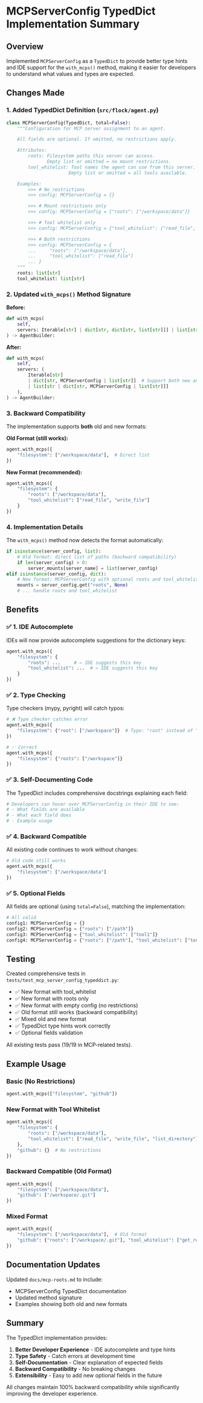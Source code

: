 # MCPServerConfig TypedDict Implementation Summary

## Overview

Implemented `MCPServerConfig` as a `TypedDict` to provide better type hints and IDE support for the `with_mcps()` method, making it easier for developers to understand what values and types are expected.

## Changes Made

### 1. Added TypedDict Definition (`src/flock/agent.py`)

```python
class MCPServerConfig(TypedDict, total=False):
    """Configuration for MCP server assignment to an agent.

    All fields are optional. If omitted, no restrictions apply.

    Attributes:
        roots: Filesystem paths this server can access.
               Empty list or omitted = no mount restrictions.
        tool_whitelist: Tool names the agent can use from this server.
                       Empty list or omitted = all tools available.

    Examples:
        >>> # No restrictions
        >>> config: MCPServerConfig = {}

        >>> # Mount restrictions only
        >>> config: MCPServerConfig = {"roots": ["/workspace/data"]}

        >>> # Tool whitelist only
        >>> config: MCPServerConfig = {"tool_whitelist": ["read_file", "write_file"]}

        >>> # Both restrictions
        >>> config: MCPServerConfig = {
        ...     "roots": ["/workspace/data"],
        ...     "tool_whitelist": ["read_file"]
        ... }
    """
    roots: list[str]
    tool_whitelist: list[str]
```

### 2. Updated `with_mcps()` Method Signature

**Before:**
```python
def with_mcps(
    self,
    servers: Iterable[str] | dict[str, dict[str, list[str]]] | list[str | dict[str, dict[str, list[str]]]],
) -> AgentBuilder:
```

**After:**
```python
def with_mcps(
    self,
    servers: (
        Iterable[str]
        | dict[str, MCPServerConfig | list[str]]  # Support both new and old format
        | list[str | dict[str, MCPServerConfig | list[str]]]
    ),
) -> AgentBuilder:
```

### 3. Backward Compatibility

The implementation supports **both** old and new formats:

**Old Format (still works):**
```python
agent.with_mcps({
    "filesystem": ["/workspace/data"],  # Direct list
})
```

**New Format (recommended):**
```python
agent.with_mcps({
    "filesystem": {
        "roots": ["/workspace/data"],
        "tool_whitelist": ["read_file", "write_file"]
    }
})
```

### 4. Implementation Details

The `with_mcps()` method now detects the format automatically:

```python
if isinstance(server_config, list):
    # Old format: direct list of paths (backward compatibility)
    if len(server_config) > 0:
        server_mounts[server_name] = list(server_config)
elif isinstance(server_config, dict):
    # New format: MCPServerConfig with optional roots and tool_whitelist
    mounts = server_config.get("roots", None)
    # ... handle roots and tool_whitelist
```

## Benefits

### ✅ 1. IDE Autocomplete

IDEs will now provide autocomplete suggestions for the dictionary keys:

```python
agent.with_mcps({
    "filesystem": {
        "roots": ...     # ← IDE suggests this key
        "tool_whitelist": ...  # ← IDE suggests this key
    }
})
```

### ✅ 2. Type Checking

Type checkers (mypy, pyright) will catch typos:

```python
# ❌ Type checker catches error
agent.with_mcps({
    "filesystem": {"root": ["/workspace"]}  # Typo: "root" instead of "roots"
})

# ✅ Correct
agent.with_mcps({
    "filesystem": {"roots": ["/workspace"]}
})
```

### ✅ 3. Self-Documenting Code

The TypedDict includes comprehensive docstrings explaining each field:

```python
# Developers can hover over MCPServerConfig in their IDE to see:
# - What fields are available
# - What each field does
# - Example usage
```

### ✅ 4. Backward Compatible

All existing code continues to work without changes:

```python
# Old code still works
agent.with_mcps({
    "filesystem": ["/workspace/data"]
})
```

### ✅ 5. Optional Fields

All fields are optional (using `total=False`), matching the implementation:

```python
# All valid
config1: MCPServerConfig = {}
config2: MCPServerConfig = {"roots": ["/path"]}
config3: MCPServerConfig = {"tool_whitelist": ["tool1"]}
config4: MCPServerConfig = {"roots": ["/path"], "tool_whitelist": ["tool1"]}
```

## Testing

Created comprehensive tests in `tests/test_mcp_server_config_typeddict.py`:

- ✅ New format with tool_whitelist
- ✅ New format with roots only
- ✅ New format with empty config (no restrictions)
- ✅ Old format still works (backward compatibility)
- ✅ Mixed old and new format
- ✅ TypedDict type hints work correctly
- ✅ Optional fields validation

All existing tests pass (19/19 in MCP-related tests).

## Example Usage

### Basic (No Restrictions)
```python
agent.with_mcps(["filesystem", "github"])
```

### New Format with Tool Whitelist
```python
agent.with_mcps({
    "filesystem": {
        "roots": ["/workspace/data"],
        "tool_whitelist": ["read_file", "write_file", "list_directory"]
    },
    "github": {}  # No restrictions
})
```

### Backward Compatible (Old Format)
```python
agent.with_mcps({
    "filesystem": ["/workspace/data"],
    "github": ["/workspace/.git"]
})
```

### Mixed Format
```python
agent.with_mcps({
    "filesystem": ["/workspace/data"],  # Old format
    "github": {"roots": ["/workspace/.git"], "tool_whitelist": ["get_repo"]}  # New format
})
```

## Documentation Updates

Updated `docs/mcp-roots.md` to include:
- MCPServerConfig TypedDict documentation
- Updated method signature
- Examples showing both old and new formats

## Summary

The TypedDict implementation provides:
1. **Better Developer Experience** - IDE autocomplete and type hints
2. **Type Safety** - Catch errors at development time
3. **Self-Documentation** - Clear explanation of expected fields
4. **Backward Compatibility** - No breaking changes
5. **Extensibility** - Easy to add new optional fields in the future

All changes maintain 100% backward compatibility while significantly improving the developer experience.
